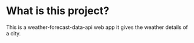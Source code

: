 # What is this project?
This is a weather-forecast-data-api web app it gives the weather details of a city.

